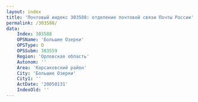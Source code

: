 ```yaml
---
layout: index
title: 'Почтовый индекс 303588: отделение почтовой связи Почты России'
permalink: /303588/
data:
    Index: 303588
    OPSName: 'Большие Озерки'
    OPSType: О
    OPSSubm: 303559
    Region: 'Орловская область'
    Autonom: ''
    Area: 'Корсаковский район'
    City: 'Большие Озерки'
    City1: ''
    ActDate: '20050131'
    IndexOld: ''
---
```

